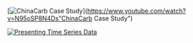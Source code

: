 [![ChinaCarb Case Study](http://img.youtube.com/vi/N95oSP8N4Ds/0.jpg)](https://www.youtube.com/watch?v=N95oSP8N4Ds"ChinaCarb Case Study")


[![Presenting Time Series Data](http://img.youtube.com/vi/_j44LRdN8oU/0.jpg)](https://www.youtube.com/watch?v=_j44LRdN8oU "Presenting Time Series Data")
